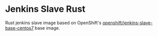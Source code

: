 # Jenkins Slave Rust

Rust jenkins slave image based on OpenShift's [openshift/jenkins-slave-base-centos7](https://github.com/openshift/jenkins/tree/master/slave-base) base image.
